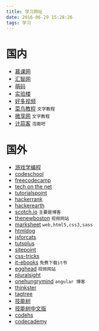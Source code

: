 ```yaml
---
title: 学习网址
date: 2016-06-29 15:28:26
tags: 学习
---
```



# 国内

- [慕课网](http://www.imooc.com) 
- [汇智网](http://www.hubwiz.com) 
- [萌码](http://www.mengma.com) 
- [实验楼](http://www.shiyanlou.com) 
- [好多视频](http://haoduoshipin.com) 
- [菜鸟教程](http://www.runoob.com/) `文字教程`
- [微享网](http://www.fenby.com/) `文字教程`
- [计蒜客](https://www.jisuanke.com/) `泡面吧`

# 国外

- [游戏学编程](http://cn.codecombat.com/play/level/dungeons-of-kithgard) 
- [codeschool](http://codeschool.com) 
- [freecodecamp](https://freecodecamp.com/) 
- [tech on the net](http://www.techonthenet.com/) 
- [tutorialspoint](http://www.tutorialspoint.com/)
- [hackerrank](https://www.hackerrank.com/) 
- [hackerearth](https://www.hackerearth.com/challenges/)
- [scotch.io](https://scotch.io/tutorials) `主要是博客`
- [thenewboston](https://thenewboston.com/) `视频网站`
- [marksheet](http://marksheet.io/) `web,html5,css3,sass`
- [htmldog](http://www.htmldog.com/)
- [jsforcats](http://jsforcats.com/)
- [tutsplus](http://tutsplus.com/)
- [sitepoint](https://www.sitepoint.com/)
- [css-tricks](https://css-tricks.com/) 
- [it-ebooks](http://it-ebooks.info/) `免费下载it书`
- [egghead](https://egghead.io/) `视频网站`
- [pluralsight](https://www.pluralsight.com/)
- [onehungrymind](http://onehungrymind.com/) `angular 博客`
- [thinkster](https://thinkster.io/)
- [tagtree](http://tagtree.io/library)
- [技能树](http://www.dungeonsanddevelopers.com/)
- [技能树中文版](http://skill.phodal.com/#_abhi_1_YKing)
- [codehs](https://codehs.com/)
- [codecademy](https://www.codecademy.com/)